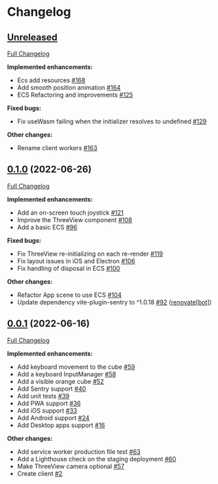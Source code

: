 # Changelog

## [Unreleased](https://github.com/qendil/qendil/tree/HEAD)

[Full Changelog](https://github.com/qendil/qendil/compare/client/0.1.0...HEAD)

**Implemented enhancements:**

- Ecs add resources [\#168](https://github.com/qendil/qendil/pull/168)
- Add smooth position animation [\#164](https://github.com/qendil/qendil/pull/164)
- ECS Refactoring and improvements [\#125](https://github.com/qendil/qendil/pull/125)

**Fixed bugs:**

- Fix useWasm failing when the initializer resolves to undefined [\#129](https://github.com/qendil/qendil/pull/129)

**Other changes:**

- Rename client workers [\#163](https://github.com/qendil/qendil/pull/163)

## [0.1.0](https://github.com/qendil/qendil/tree/client/0.1.0) (2022-06-26)

[Full Changelog](https://github.com/qendil/qendil/compare/client/0.0.1...client/0.1.0)

**Implemented enhancements:**

- Add an on-screen touch joystick [\#121](https://github.com/qendil/qendil/pull/121)
- Improve the ThreeView component [\#108](https://github.com/qendil/qendil/pull/108)
- Add a basic ECS [\#96](https://github.com/qendil/qendil/pull/96)

**Fixed bugs:**

- Fix ThreeView re-initializing on each re-render [\#119](https://github.com/qendil/qendil/pull/119)
- Fix layout issues in iOS and Electron [\#106](https://github.com/qendil/qendil/pull/106)
- Fix handling of disposal in ECS [\#100](https://github.com/qendil/qendil/pull/100)

**Other changes:**

- Refactor App scene to use ECS [\#104](https://github.com/qendil/qendil/pull/104)
- Update dependency vite-plugin-sentry to ^1.0.18 [\#92](https://github.com/qendil/qendil/pull/92) ([renovate[bot]](https://github.com/apps/renovate))

## [0.0.1](https://github.com/qendil/qendil/tree/client/0.0.1) (2022-06-16)

[Full Changelog](https://github.com/qendil/qendil/compare/9e10223cc8d159a918bdc781818249c84644e133...client/0.0.1)

**Implemented enhancements:**

- Add keyboard movement to the cube [\#59](https://github.com/qendil/qendil/pull/59)
- Add a keyboard InputManager [\#58](https://github.com/qendil/qendil/pull/58)
- Add a visible orange cube [\#52](https://github.com/qendil/qendil/pull/52)
- Add Sentry support [\#40](https://github.com/qendil/qendil/pull/40)
- Add unit tests [\#39](https://github.com/qendil/qendil/pull/39)
- Add PWA support [\#36](https://github.com/qendil/qendil/pull/36)
- Add iOS support [\#33](https://github.com/qendil/qendil/pull/33)
- Add Android support [\#24](https://github.com/qendil/qendil/pull/24)
- Add Desktop apps support [\#16](https://github.com/qendil/qendil/pull/16)

**Other changes:**

- Add service worker production file test [\#63](https://github.com/qendil/qendil/pull/63)
- Add a Lighthouse check on the staging deployment [\#60](https://github.com/qendil/qendil/pull/60)
- Make ThreeView camera optional [\#57](https://github.com/qendil/qendil/pull/57)
- Create client [\#2](https://github.com/qendil/qendil/pull/2)
